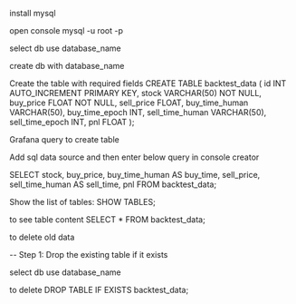 install mysql

open console
mysql -u root -p

select db
use database_name

create db with database_name

Create the table with required fields
CREATE TABLE backtest_data (
    id INT AUTO_INCREMENT PRIMARY KEY,
    stock VARCHAR(50) NOT NULL,
    buy_price FLOAT NOT NULL,
    sell_price FLOAT,
    buy_time_human VARCHAR(50),
    buy_time_epoch INT,
    sell_time_human VARCHAR(50),
    sell_time_epoch INT,
    pnl FLOAT
);

Grafana query to create table

Add sql data source and then enter below query in console creator

SELECT 
    stock,
    buy_price,
    buy_time_human AS buy_time,
    sell_price,
    sell_time_human AS sell_time,
    pnl
FROM 
    backtest_data;

Show the list of tables:
SHOW TABLES;

to see table content
SELECT * FROM backtest_data;


to delete old data

-- Step 1: Drop the existing table if it exists

select db 
use database_name

to delete
DROP TABLE IF EXISTS backtest_data;



